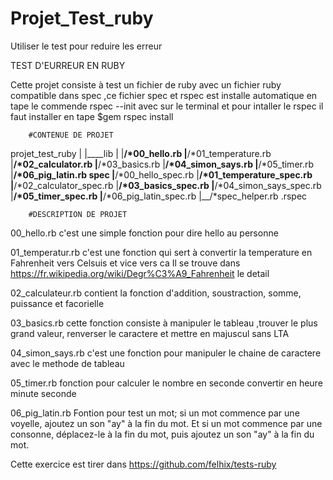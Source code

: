# Projet_Test_ruby
Utiliser le test pour reduire les erreur


TEST D'EURREUR EN RUBY

Cette  projet consiste à test un fichier de ruby avec un fichier ruby compatible dans spec 
,ce fichier spec et rspec est installe automatique en tape le commende rspec --init avec sur le terminal et pour intaller le rspec il faut installer en tape $gem rspec install


        #CONTENUE DE PROJET

 projet_test_ruby
     |
     |____lib
     		|
     		|__/*00_hello.rb
     		|__/*01_temperature.rb
     		|__/*02_calculator.rb
     		|__/*03_basics.rb
     		|__/*04_simon_says.rb
     		|__/*05_timer.rb
     		|__/*06_pig_latin.rb
     	spec
     		|__/*00_hello_spec.rb
     		|__/*01_temperature_spec.rb
     		|__/*02_calculator_spec.rb
     		|__/*03_basics_spec.rb
     		|__/*04_simon_says_spec.rb
     		|__/*05_timer_spec.rb
     		|__/*06_pig_latin_spec.rb
     		|__/*spec_helper.rb
     	  .rspec

     	  
     	#DESCRIPTION DE PROJET


00_hello.rb
     c'est une simple fonction pour dire hello au personne

01_temperatur.rb
     c'est une fonction qui sert à convertir la temperature en Fahrenheit vers Celsuis et vice vers ca
     Il se trouve dans https://fr.wikipedia.org/wiki/Degr%C3%A9_Fahrenheit  le detail

02_calculateur.rb
     contient la fonction d'addition, soustraction, somme, puissance et facorielle

03_basics.rb
    cette fonction consiste à manipuler le tableau ,trouver le plus grand valeur, renverser le caractere et mettre en majuscul sans LTA

04_simon_says.rb
    c'est une fonction pour manipuler le chaine de caractere avec le methode de tableau

05_timer.rb
    fonction pour calculer le nombre en seconde convertir en heure minute seconde

06_pig_latin.rb
    Fontion pour test un mot; si un mot commence par une voyelle, ajoutez un son "ay" à la fin du mot. Et si un mot commence par une consonne, déplacez-le à la fin du mot, puis ajoutez un son "ay" à la fin du mot. 


Cette exercice est tirer dans https://github.com/felhix/tests-ruby
